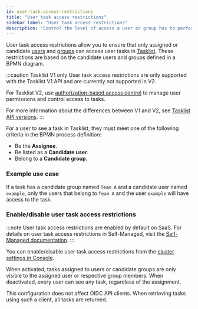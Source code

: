 ```yaml
---
id: user-task-access-restrictions
title: "User task access restrictions"
sidebar_label: "User task access restrictions"
description: "Control the level of access a user or group has to perform tasks in the system via user task access restrictions."
---
```


User task access restrictions allow you to ensure that only assigned or candidate [users](components/console/manage-organization/manage-users.md) and [groups](components/console/manage-organization/manage-user-groups.md) can access user tasks in [Tasklist](./introduction-to-tasklist.md). These restrictions are based on the candidate users and groups defined in a BPMN diagram.

:::caution Tasklist V1 only
User task access restrictions are only supported with the Tasklist V1 API and are currently not supported in V2.

For Tasklist V2, use [authorization-based access control](../concepts/access-control/authorizations.md) to manage user permissions and control access to tasks.

For more information about the differences between V1 and V2, see [Tasklist API versions](api-versions.md).
:::

For a user to see a task in Tasklist, they must meet one of the following criteria in the BPMN process definition:

- Be the **Assignee**.
- Be listed as a **Candidate user**.
- Belong to a **Candidate group**.

### Example use case

If a task has a candidate group named `Team A` and a candidate user named `example`, only the
users that belong to `Team A` and the user `example` will have access to the task.

### Enable/disable user task access restrictions

:::note
User task access restrictions are enabled by default on SaaS. For details on user task access restrictions in Self-Managed, visit the [Self-Managed documentation](../../self-managed/components/orchestration-cluster/tasklist/user-task-access-restrictions.md).
:::

You can enable/disable user task access restrictions from the [cluster settings in Console](components/console/manage-clusters/settings.md#enforce-user-task-restrictions).

When activated, tasks assigned to users or candidate groups are only visible to the assigned user or respective group members. When deactivated, every user can see any task, regardless of the assignment.

This configuration does not affect OIDC API clients. When retrieving tasks using such a client, all tasks are returned.
